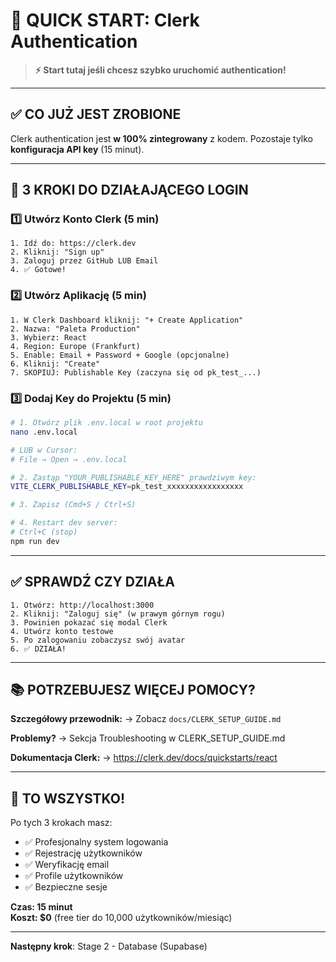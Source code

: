 # 🚀 **QUICK START: Clerk Authentication**

> **⚡ Start tutaj jeśli chcesz szybko uruchomić authentication!**

---

## ✅ **CO JUŻ JEST ZROBIONE**

Clerk authentication jest **w 100% zintegrowany** z kodem. Pozostaje tylko **konfiguracja API key** (15 minut).

---

## 🎯 **3 KROKI DO DZIAŁAJĄCEGO LOGIN**

### **1️⃣ Utwórz Konto Clerk (5 min)**

```
1. Idź do: https://clerk.dev
2. Kliknij: "Sign up"
3. Zaloguj przez GitHub LUB Email
4. ✅ Gotowe!
```

### **2️⃣ Utwórz Aplikację (5 min)**

```
1. W Clerk Dashboard kliknij: "+ Create Application"
2. Nazwa: "Paleta Production"
3. Wybierz: React
4. Region: Europe (Frankfurt)
5. Enable: Email + Password + Google (opcjonalne)
6. Kliknij: "Create"
7. SKOPIUJ: Publishable Key (zaczyna się od pk_test_...)
```

### **3️⃣ Dodaj Key do Projektu (5 min)**

```bash
# 1. Otwórz plik .env.local w root projektu
nano .env.local

# LUB w Cursor:
# File → Open → .env.local

# 2. Zastąp "YOUR_PUBLISHABLE_KEY_HERE" prawdziwym key:
VITE_CLERK_PUBLISHABLE_KEY=pk_test_xxxxxxxxxxxxxxxxx

# 3. Zapisz (Cmd+S / Ctrl+S)

# 4. Restart dev server:
# Ctrl+C (stop)
npm run dev
```

---

## ✅ **SPRAWDŹ CZY DZIAŁA**

```
1. Otwórz: http://localhost:3000
2. Kliknij: "Zaloguj się" (w prawym górnym rogu)
3. Powinien pokazać się modal Clerk
4. Utwórz konto testowe
5. Po zalogowaniu zobaczysz swój avatar
6. ✅ DZIAŁA!
```

---

## 📚 **POTRZEBUJESZ WIĘCEJ POMOCY?**

**Szczegółowy przewodnik:**
→ Zobacz `docs/CLERK_SETUP_GUIDE.md`

**Problemy?**
→ Sekcja Troubleshooting w CLERK_SETUP_GUIDE.md

**Dokumentacja Clerk:**
→ https://clerk.dev/docs/quickstarts/react

---

## 🎉 **TO WSZYSTKO!**

Po tych 3 krokach masz:
- ✅ Profesjonalny system logowania
- ✅ Rejestrację użytkowników
- ✅ Weryfikację email
- ✅ Profile użytkowników
- ✅ Bezpieczne sesje

**Czas: 15 minut**  
**Koszt: $0** (free tier do 10,000 użytkowników/miesiąc)  

---

**Następny krok**: Stage 2 - Database (Supabase)


